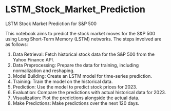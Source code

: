 # LSTM_Stock_Market_Prediction
LSTM Stock Market Prediction for S&amp;P 500

This notebook aims to predict the stock market moves for the S&P 500 using Long Short-Term Memory (LSTM) networks. The steps involved are as follows:

1. Data Retrieval: Fetch historical stock data for the S&P 500 from the Yahoo Finance API.
2. Data Preprocessing: Prepare the data for training, including normalization and reshaping.
3. Model Building: Create an LSTM model for time-series prediction.
4. Training: Train the model on the historical data.
5. Prediction: Use the model to predict stock prices for 2023.
6. Evaluation: Compare the predictions with actual historical data for 2023.
7. Visualization: Plot the predictions alongside the actual data.
8. Make Predictions: Make predictions over the next 120 days.
